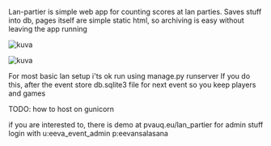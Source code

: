 Lan-partier is simple web app for counting scores at lan parties. Saves stuff into db, pages itself are simple static html, so archiving is easy without leaving the app running

![kuva](https://github.com/user-attachments/assets/e0102b2b-3029-41a3-a41d-f3d8f4b25299)


![kuva](https://github.com/user-attachments/assets/ea8a6201-56d4-47a1-bbb4-63a92aaa96c3)



For most basic lan setup i'ts ok run using  manage.py runserver
If you do this, after the event store db.sqlite3 file for next event so you keep players and games


TODO: how to host on gunicorn

if you are interested to, there is demo at pvauq.eu/lan_partier for admin stuff login with  u:eeva_event_admin p:eevansalasana
